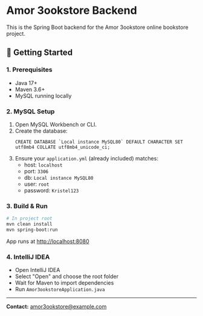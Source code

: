 # Amor 3ookstore Backend

This is the Spring Boot backend for the Amor 3ookstore online bookstore project.

## 🚀 Getting Started

### 1. Prerequisites

- Java 17+
- Maven 3.6+
- MySQL running locally

### 2. MySQL Setup

1. Open MySQL Workbench or CLI.
2. Create the database:
   ```
   CREATE DATABASE `Local instance MySQL80` DEFAULT CHARACTER SET utf8mb4 COLLATE utf8mb4_unicode_ci;
   ```
3. Ensure your `application.yml` (already included) matches:
   - host: `localhost`
   - port: `3306`
   - db: `Local instance MySQL80`
   - user: `root`
   - password: `Kristel123`

### 3. Build & Run

```bash
# In project root
mvn clean install
mvn spring-boot:run
```

App runs at [http://localhost:8080](http://localhost:8080)

### 4. IntelliJ IDEA

- Open IntelliJ IDEA
- Select "Open" and choose the root folder
- Wait for Maven to import dependencies
- Run `Amor3ookstoreApplication.java`

---

**Contact:** amor3ookstore@example.com
